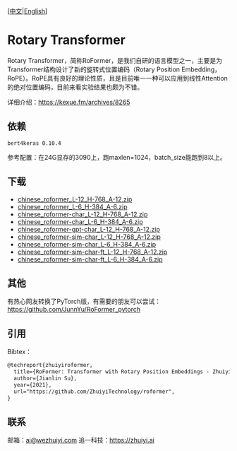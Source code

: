 [[中文](https://github.com/ZhuiyiTechnology/roformer/blob/main/README_zh.md)|[English](https://github.com/ZhuiyiTechnology/roformer/blob/main/README.md)]

# Rotary Transformer

Rotary Transformer，简称RoFormer，是我们自研的语言模型之一，主要是为Transformer结构设计了新的旋转式位置编码（Rotary Position Embedding，RoPE）。RoPE具有良好的理论性质，且是目前唯一一种可以应用到线性Attention的绝对位置编码，目前来看实验结果也颇为不错。

详细介绍：https://kexue.fm/archives/8265

## 依赖

```
bert4keras 0.10.4
```

参考配置：在24G显存的3090上，跑maxlen=1024，batch_size能跑到8以上。

## 下载
- [chinese_roformer_L-12_H-768_A-12.zip](https://open.zhuiyi.ai/releases/nlp/models/zhuiyi/chinese_roformer_L-12_H-768_A-12.zip)
- [chinese_roformer_L-6_H-384_A-6.zip](https://open.zhuiyi.ai/releases/nlp/models/zhuiyi/chinese_roformer_L-6_H-384_A-6.zip)
- [chinese_roformer-char_L-12_H-768_A-12.zip](https://open.zhuiyi.ai/releases/nlp/models/zhuiyi/chinese_roformer-char_L-12_H-768_A-12.zip)
- [chinese_roformer-char_L-6_H-384_A-6.zip](https://open.zhuiyi.ai/releases/nlp/models/zhuiyi/chinese_roformer-char_L-6_H-384_A-6.zip)
- [chinese_roformer-gpt-char_L-12_H-768_A-12.zip](https://open.zhuiyi.ai/releases/nlp/models/zhuiyi/chinese_roformer-gpt-char_L-12_H-768_A-12.zip)
- [chinese_roformer-sim-char_L-12_H-768_A-12.zip](https://open.zhuiyi.ai/releases/nlp/models/zhuiyi/chinese_roformer-sim-char_L-12_H-768_A-12.zip)
- [chinese_roformer-sim-char_L-6_H-384_A-6.zip](https://open.zhuiyi.ai/releases/nlp/models/zhuiyi/chinese_roformer-sim-char_L-6_H-384_A-6.zip)
- [chinese_roformer-sim-char-ft_L-12_H-768_A-12.zip](https://open.zhuiyi.ai/releases/nlp/models/zhuiyi/chinese_roformer-sim-char-ft_L-12_H-768_A-12.zip)
- [chinese_roformer-sim-char-ft_L-6_H-384_A-6.zip](https://open.zhuiyi.ai/releases/nlp/models/zhuiyi/chinese_roformer-sim-char-ft_L-6_H-384_A-6.zip)

## 其他

有热心网友转换了PyTorch版，有需要的朋友可以尝试：https://github.com/JunnYu/RoFormer_pytorch

## 引用

Bibtex：

```tex
@techreport{zhuiyiroformer,
  title={RoFormer: Transformer with Rotary Position Embeddings - ZhuiyiAI},
  author={Jianlin Su},
  year={2021},
  url="https://github.com/ZhuiyiTechnology/roformer",
}
```

## 联系

邮箱：ai@wezhuiyi.com
追一科技：https://zhuiyi.ai

